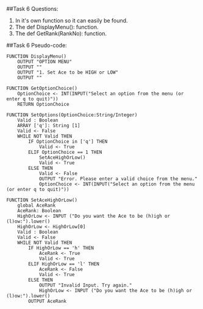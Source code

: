 ##Task 6 Questions:

1. In it's own function so it can easily be found.
2. The def DisplayMenu(): function.
3. The def GetRank(RankNo): function.

##Task 6 Pseudo-code:

	FUNCTION DisplayMenu()
		OUTPUT "OPTION MENU"
		OUTPUT ""
		OUTPUT "1. Set Ace to be HIGH or LOW"
		OUTPUT ""

	FUNCTION GetOptionChoice()
		OptionChoice <- INT(INPUT("Select an option from the menu (or enter q to quit)"))
		RETURN OptionChoice
	
	FUNCTION SetOptions(OptionChoice:String/Integer)
		Valid : Boolean
		ARRAY ['q']: String [1]
		Valid <- False
		WHILE NOT Valid THEN
			IF OptionChoice in ['q'] THEN
				Valid <- True
			ELIF OptionChoice == 1 THEN
				SetAceHighOrLow()
				Valid <- True
			ELSE THEN
				Valid <- False
				OUTPUT "Error. Please enter a valid choice from the menu."
				OptionChoice <- INT(INPUT("Select an option from the menu (or enter q to quit)"))
			
	FUNCTION SetAceHighOrLow()
		global AceRank
		AceRank: Boolean
		HighOrLow <- INPUT ("Do you want the Ace to be (h)igh or (l)ow:").lower()
		HighOrLow <- HighOrLow[0]
		Valid : Boolean
		Valid <- False
		WHILE NOT Valid THEN
			IF HighOrLow == 'h' THEN
				AceRank <- True
				Valid <- True
			ELIF HighOrLow == 'l' THEN
				AceRank <- False
				Valid <- True
			ELSE THEN
				OUTPUT "Invalid Input. Try again."
				HighOrLow <- INPUT ("Do you want the Ace to be (h)igh or (l)ow:").lower()
			OUTPUT AceRank

